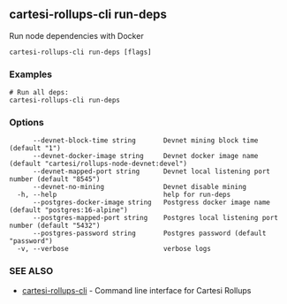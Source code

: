 ## cartesi-rollups-cli run-deps

Run node dependencies with Docker

```
cartesi-rollups-cli run-deps [flags]
```

### Examples

```
# Run all deps:
cartesi-rollups-cli run-deps
```

### Options

```
      --devnet-block-time string       Devnet mining block time (default "1")
      --devnet-docker-image string     Devnet docker image name (default "cartesi/rollups-node-devnet:devel")
      --devnet-mapped-port string      Devnet local listening port number (default "8545")
      --devnet-no-mining               Devnet disable mining
  -h, --help                           help for run-deps
      --postgres-docker-image string   Postgress docker image name (default "postgres:16-alpine")
      --postgres-mapped-port string    Postgres local listening port number (default "5432")
      --postgres-password string       Postgres password (default "password")
  -v, --verbose                        verbose logs
```

### SEE ALSO

* [cartesi-rollups-cli](cartesi-rollups-cli.md)	 - Command line interface for Cartesi Rollups

